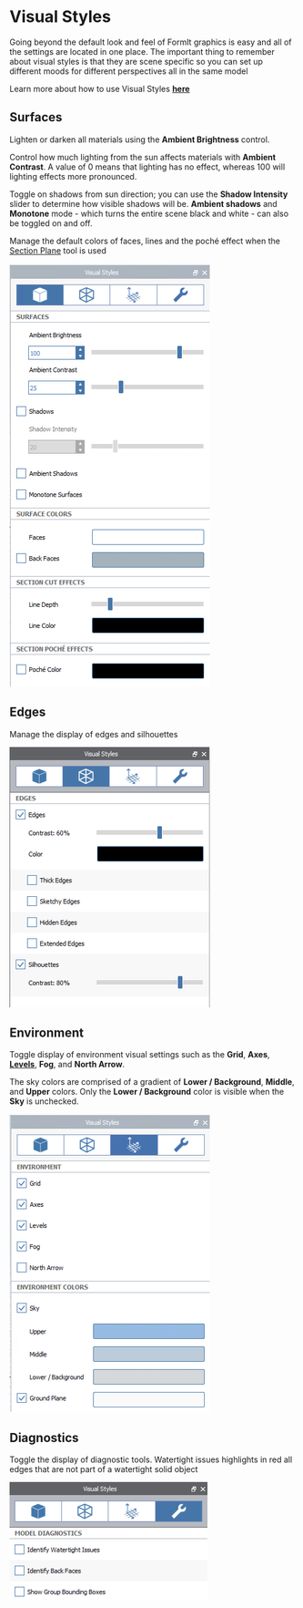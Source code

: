 # Visual Styles

Going beyond the default look and feel of FormIt graphics is easy and all of the settings are located in one place. The important thing to remember about visual styles is that they are scene specific so you can set up different moods for different perspectives all in the same model

Learn more about how to use Visual Styles [**here**](../building-the-farnsworth-house/visual-settings.md)

## Surfaces

Lighten or darken all materials using the **Ambient Brightness** control.

Control how much lighting from the sun affects materials with **Ambient Contrast**. A value of 0 means that lighting has no effect, whereas 100 will lighting effects more pronounced.

Toggle on shadows from sun direction; you can use the **Shadow Intensity** slider to determine how visible shadows will be. **Ambient shadows** and **Monotone** mode - which turns the entire scene black and white - can also be toggled on and off.

Manage the default colors of faces, lines and the poché effect when the[ Section Plane](section-planes.md) tool is used

![](../.gitbook/assets/screenshot-2019-02-15-at-11.41.54-am.png)

## Edges

Manage the display of edges and silhouettes

![](../.gitbook/assets/visual_styles02.png)

## Environment

Toggle display of environment visual settings such as the **Grid**, **Axes**, [**Levels**](levels-and-area.md), **Fog**, and **North Arrow**.

The sky colors are comprised of a gradient of **Lower / Background**, **Middle**, and **Upper** colors. Only the **Lower / Background** color is visible when the **Sky** is unchecked.

![](../.gitbook/assets/screenshot-2019-02-15-at-11.53.54-am.png)

## Diagnostics

Toggle the display of diagnostic tools. Watertight issues highlights in red all edges that are not part of a watertight solid object

![](../.gitbook/assets/visual_styles04.png)

